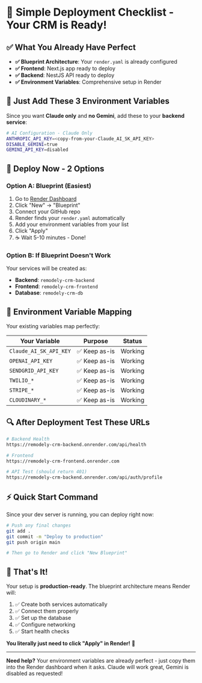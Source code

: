 # 🎯 Simple Deployment Checklist - Your CRM is Ready!

## ✅ What You Already Have Perfect

- **✅ Blueprint Architecture**: Your `render.yaml` is already configured
- **✅ Frontend**: Next.js app ready to deploy  
- **✅ Backend**: NestJS API ready to deploy
- **✅ Environment Variables**: Comprehensive setup in Render

## 🔧 Just Add These 3 Environment Variables

Since you want **Claude only** and **no Gemini**, add these to your **backend service**:

```bash
# AI Configuration - Claude Only
ANTHROPIC_API_KEY=<copy-from-your-Claude_AI_SK_API_KEY>
DISABLE_GEMINI=true
GEMINI_API_KEY=disabled
```

## 🚀 Deploy Now - 2 Options

### **Option A: Blueprint (Easiest)**
1. Go to [Render Dashboard](https://dashboard.render.com)
2. Click "New" → "Blueprint"  
3. Connect your GitHub repo
4. Render finds your `render.yaml` automatically
5. Add your environment variables from your list
6. Click "Apply" 
7. ☕ Wait 5-10 minutes - Done!

### **Option B: If Blueprint Doesn't Work**
Your services will be created as:
- **Backend**: `remodely-crm-backend` 
- **Frontend**: `remodely-crm-frontend`
- **Database**: `remodely-crm-db`

## 🎯 Environment Variable Mapping

Your existing variables map perfectly:

| Your Variable | Purpose | Status |
|---------------|---------|--------|
| `Claude_AI_SK_API_KEY` | ✅ Keep as-is | Working |
| `OPENAI_API_KEY` | ✅ Keep as-is | Working |
| `SENDGRID_API_KEY` | ✅ Keep as-is | Working |
| `TWILIO_*` | ✅ Keep as-is | Working |
| `STRIPE_*` | ✅ Keep as-is | Working |
| `CLOUDINARY_*` | ✅ Keep as-is | Working |

## 🔍 After Deployment Test These URLs

```bash
# Backend Health
https://remodely-crm-backend.onrender.com/api/health

# Frontend 
https://remodely-crm-frontend.onrender.com

# API Test (should return 401)
https://remodely-crm-backend.onrender.com/api/auth/profile
```

## ⚡ Quick Start Command

Since your dev server is running, you can deploy right now:

```bash
# Push any final changes
git add .
git commit -m "Deploy to production" 
git push origin main

# Then go to Render and click "New Blueprint"
```

## 🎊 That's It!

Your setup is **production-ready**. The blueprint architecture means Render will:

1. ✅ Create both services automatically
2. ✅ Connect them properly  
3. ✅ Set up the database
4. ✅ Configure networking
5. ✅ Start health checks

**You literally just need to click "Apply" in Render!** 🚀

---

**Need help?** Your environment variables are already perfect - just copy them into the Render dashboard when it asks. Claude will work great, Gemini is disabled as requested!
